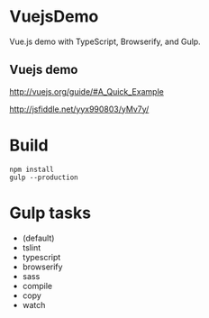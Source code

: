 # VuejsDemo
Vue.js demo with TypeScript, Browserify, and Gulp.

## Vuejs demo

http://vuejs.org/guide/#A_Quick_Example

http://jsfiddle.net/yyx990803/yMv7y/

# Build

```
npm install
gulp --production
```

# Gulp tasks

* (default)
* tslint
* typescript
* browserify
* sass
* compile
* copy
* watch